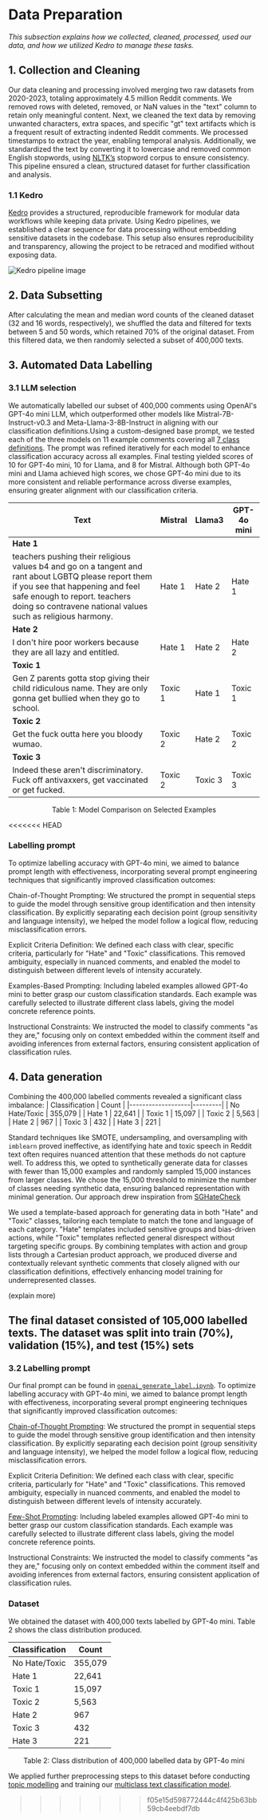 # Data Preparation

<!-- _In this subsection, you should provide a clear and detailed explanation of how your data is collected, processed, and used. Some specific parts you should explain are:_

- _Collection: What datasets did you use and how are they collected?_
- _Cleaning: How did you clean the data? How did you treat outliers or missing values?_
- _Features: What feature engineering did you do? Was anything dropped?_
- _Splitting: How did you split the data between training and test sets?_ -->

_This subsection explains how we collected, cleaned, processed, used our data, and how we utilized Kedro to manage these tasks._

## 1. Collection and Cleaning

Our data cleaning and processing involved merging two raw datasets from 2020-2023, totaling approximately 4.5 million Reddit comments. We removed rows with deleted, removed, or NaN values in the "text" column to retain only meaningful content. Next, we cleaned the text data by removing unwanted characters, extra spaces, and specific "gt" text artifacts which is a frequent result of extracting indented Reddit comments. We processed timestamps to extract the year, enabling temporal analysis. Additionally, we standardized the text by converting it to lowercase and removed common English stopwords, using [NLTK’s](https://github.com/nltk/nltk/wiki/FAQ) stopword corpus to ensure consistency. This pipeline ensured a clean, structured dataset for further classification and analysis.

### 1.1 Kedro

[Kedro](https://kedro.org/) provides a structured, reproducible framework for modular data workflows while keeping data private. Using Kedro pipelines, we established a clear sequence for data processing without embedding sensitive datasets in the codebase. This setup also ensures reproducibility and transparency, allowing the project to be retraced and modified without exposing data.

![Kedro pipeline image](https://github.com/joytsy/DSA4264-Detoxify/blob/ff88b21654814e3a3f8b3b2fd9220bae3500e53e/technical-report/docs/home/technical_report/images/kedroViz.png)

## 2. Data Subsetting

After calculating the mean and median word counts of the cleaned dataset (32 and 16 words, respectively), we shuffled the data and filtered for texts between 5 and 50 words, which retained 70% of the original dataset. From this filtered data, we then randomly selected a subset of 400,000 texts.

## 3. Automated Data Labelling

### 3.1 LLM selection

We automatically labelled our subset of 400,000 comments using OpenAI's GPT-4o mini LLM, which outperformed other models like Mistral-7B-Instruct-v0.3 and Meta-Llama-3-8B-Instruct in aligning with our classification definitions.Using a custom-designed base prompt, we tested each of the three models on 11 example comments covering all [7 class definitions](../../methodology/index.md#2-class-definitions). The prompt was refined iteratively for each model to enhance classification accuracy across all examples. Final testing yielded scores of 10 for GPT-4o mini, 10 for Llama, and 8 for Mistral. Although both GPT-4o mini and Llama achieved high scores, we chose GPT-4o mini due to its more consistent and reliable performance across diverse examples, ensuring greater alignment with our classification criteria.

| Text                                                                                                                                                                                                                                     | Mistral | Llama3  | GPT-4o mini |
| ---------------------------------------------------------------------------------------------------------------------------------------------------------------------------------------------------------------------------------------- | ------- | ------- | ----------- |
| **Hate 1**                                                                                                                                                                                                                               |         |         |             |
| teachers pushing their religious values b4 and go on a tangent and rant about LGBTQ please report them if you see that happening and feel safe enough to report. teachers doing so contravene national values such as religious harmony. | Hate 1  | Hate 2  | Hate 1      |
| **Hate 2**                                                                                                                                                                                                                               |         |         |             |
| I don't hire poor workers because they are all lazy and entitled.                                                                                                                                                                        | Hate 1  | Hate 2  | Hate 2      |
| **Toxic 1**                                                                                                                                                                                                                              |         |         |             |
| Gen Z parents gotta stop giving their child ridiculous name. They are only gonna get bullied when they go to school.                                                                                                                     | Toxic 1 | Hate 1  | Toxic 1     |
| **Toxic 2**                                                                                                                                                                                                                              |         |         |             |
| Get the fuck outta here you bloody wumao.                                                                                                                                                                                                | Toxic 2 | Hate 2  | Toxic 2     |
| **Toxic 3**                                                                                                                                                                                                                              |         |         |             |
| Indeed these aren't discriminatory. Fuck off antivaxxers, get vaccinated or get fucked.                                                                                                                                                  | Toxic 2 | Toxic 3 | Toxic 3     |

<div align="center">

Table 1: Model Comparison on Selected Examples

</div>

<<<<<<< HEAD

### Labelling prompt

To optimize labelling accuracy with GPT-4o mini, we aimed to balance prompt length with effectiveness, incorporating several prompt engineering techniques that significantly improved classification outcomes:

Chain-of-Thought Prompting: We structured the prompt in sequential steps to guide the model through sensitive group identification and then intensity classification. By explicitly separating each decision point (group sensitivity and language intensity), we helped the model follow a logical flow, reducing misclassification errors.

Explicit Criteria Definition: We defined each class with clear, specific criteria, particularly for "Hate" and "Toxic" classifications. This removed ambiguity, especially in nuanced comments, and enabled the model to distinguish between different levels of intensity accurately.

Examples-Based Prompting: Including labeled examples allowed GPT-4o mini to better grasp our custom classification standards. Each example was carefully selected to illustrate different class labels, giving the model concrete reference points.

Instructional Constraints: We instructed the model to classify comments "as they are," focusing only on context embedded within the comment itself and avoiding inferences from external factors, ensuring consistent application of classification rules.

## 4. Data generation

Combining the 400,000 labelled comments revealed a significant class imbalance:
| Classification | Count |
|-------------------|---------|
| No Hate/Toxic | 355,079 |
| Hate 1 | 22,641 |
| Toxic 1 | 15,097 |
| Toxic 2 | 5,563 |
| Hate 2 | 967 |
| Toxic 3 | 432 |
| Hate 3 | 221 |

Standard techniques like SMOTE, undersampling, and oversampling with `imblearn` proved ineffective, as identifying hate and toxic speech in Reddit text often requires nuanced attention that these methods do not capture well. To address this, we opted to synthetically generate data for classes with fewer than 15,000 examples and randomly sampled 15,000 instances from larger classes. We chose the 15,000 threshold to minimize the number of classes needing synthetic data, ensuring balanced representation with minimal generation. Our approach drew inspiration from [SGHateCheck](https://github.com/Social-AI-Studio/SGHateCheck)

We used a template-based approach for generating data in both "Hate" and "Toxic" classes, tailoring each template to match the tone and language of each category. "Hate" templates included sensitive groups and bias-driven actions, while "Toxic" templates reflected general disrespect without targeting specific groups. By combining templates with action and group lists through a Cartesian product approach, we produced diverse and contextually relevant synthetic comments that closely aligned with our classification definitions, effectively enhancing model training for underrepresented classes.

(explain more)

## The final dataset consisted of 105,000 labelled texts. The dataset was split into train (70%), validation (15%), and test (15%) sets

### 3.2 Labelling prompt

Our final prompt can be found in [`openai_generate_label.ipynb`](https://github.com/joytsy/DSA4264-Detoxify/blob/ff88b21654814e3a3f8b3b2fd9220bae3500e53e/data-generation/openai/openai_generate_label.ipynb). To optimize labelling accuracy with GPT-4o mini, we aimed to balance prompt length with effectiveness, incorporating several prompt engineering techniques that significantly improved classification outcomes:

[Chain-of-Thought Prompting](https://arxiv.org/abs/2201.11903): We structured the prompt in sequential steps to guide the model through sensitive group identification and then intensity classification. By explicitly separating each decision point (group sensitivity and language intensity), we helped the model follow a logical flow, reducing misclassification errors.

Explicit Criteria Definition: We defined each class with clear, specific criteria, particularly for "Hate" and "Toxic" classifications. This removed ambiguity, especially in nuanced comments, and enabled the model to distinguish between different levels of intensity accurately.

[Few-Shot Prompting](https://arxiv.org/abs/2005.14165): Including labeled examples allowed GPT-4o mini to better grasp our custom classification standards. Each example was carefully selected to illustrate different class labels, giving the model concrete reference points.

Instructional Constraints: We instructed the model to classify comments "as they are," focusing only on context embedded within the comment itself and avoiding inferences from external factors, ensuring consistent application of classification rules.

### Dataset

We obtained the dataset with 400,000 texts labelled by GPT-4o mini. Table 2 shows the class distribution produced.

<div align="center">

| Classification | Count   |
| -------------- | ------- |
| No Hate/Toxic  | 355,079 |
| Hate 1         | 22,641  |
| Toxic 1        | 15,097  |
| Toxic 2        | 5,563   |
| Hate 2         | 967     |
| Toxic 3        | 432     |
| Hate 3         | 221     |

</div>

<div align="center">

Table 2: Class distribution of 400,000 labelled data by GPT-4o mini

</div>

We applied further preprocessing steps to this dataset before conducting [topic modelling](../modelling/model2.md) and training our [multiclass text classification model](..//modelling/model1.md).

> > > > > > > f05e15d598772444c4f425b63bb59cb4eebdf7db
